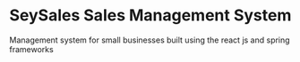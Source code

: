 # SeySales Sales Management System

Management system for small businesses built using the react js and spring frameworks
